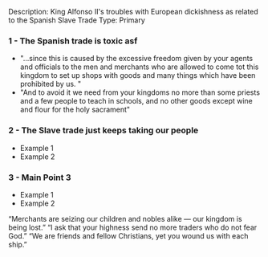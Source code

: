 Description: King Alfonso II's troubles with European dickishness as related to the Spanish Slave Trade
Type: Primary
### 1 - The Spanish trade is toxic asf
- "...since this is caused by the excessive freedom given by your agents and officials to the men and merchants who are allowed to come tot this kingdom to set up shops with goods and many things which have been prohibited by us. "
- "And to avoid it we need from your kingdoms no more than some priests and a few people to teach in schools, and no other goods except wine and flour for the holy sacrament"
### 2 - The Slave trade just keeps taking our people
- Example 1
- Example 2
### 3 - Main Point 3
- Example 1
- Example 2

“Merchants are seizing our children and nobles alike — our kingdom is being lost.”
“I ask that your highness send no more traders who do not fear God.”
“We are friends and fellow Christians, yet you wound us with each ship.”